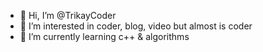 - 👋 Hi, I’m @TrikayCoder
- 👀 I’m interested in coder, blog, video but almost is coder
- 🌱 I’m currently learning c++ & algorithms
<!---
TrikayCoder/TrikayCoder is a ✨ special ✨ repository because its `README.md` (this file) appears on your GitHub profile.
You can click the Preview link to take a look at your changes.
--->
